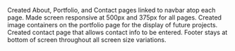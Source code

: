 Created About, Portfolio, and Contact pages linked to navbar atop each page.
Made screen responsive at 500px and 375px for all pages.
Created image containers on the portfolio page for the display of future projects.
Created contact page that allows contact info to be entered.
Footer stays at bottom of screen throughout all screen size variations. 
